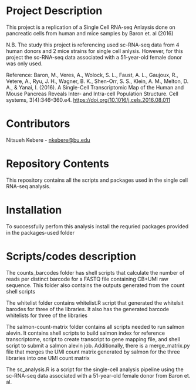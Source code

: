 # Project Description

This project is a replication of a Single Cell RNA-seq Anlaysis done on pancreatic cells from human and mice samples by Baron et. al (2016)

N.B. The study this project is referencing used sc-RNA-seq data from 4 human donors and 2 mice strains for single cell anlysis. However, for this project the sc-RNA-seq data associated with a 51-year-old female donor was only used.

Reference:
Baron, M., Veres, A., Wolock, S. L., Faust, A. L., Gaujoux, R., Vetere, A., Ryu, J. H., Wagner, B. K., Shen-Orr, S. S., Klein, A. M., Melton, D. A., & Yanai, I. (2016). A Single-Cell Transcriptomic Map of the Human and Mouse Pancreas Reveals Inter- and Intra-cell Population Structure. Cell systems, 3(4):346–360.e4. https://doi.org/10.1016/j.cels.2016.08.011


# Contributors

Nitsueh Kebere - nkebere@bu.edu



# Repository Contents

This repository contains all the scripts and packages used in the single cell RNA-seq analysis.


# Installation 

To successfully perfom this analysis install the requried packages provided in the packages-used folder 

# Scripts/codes description

The counts_barcodes folder has shell scripts that calculate the number of reads per distinct barcode for a FASTQ file containing CB+UMI raw sequence. This folder also contains the outputs generated from the count shell scripts 

The whitelist folder contains whitelist.R script that generated the whitelsit barodes for three of the libraries.
It also has the generated barcode whitelists for three of the libraries 

The salmon-count-matrix folder contains all scripts needed to run salmon alevin. It contains shell scripts to build salmon index for reference transcriptome, script to create transcript to gene mapping file, and shell script to submit a salmon alevin job. Additionally, there is a merge_matrix.py file that merges the UMI count matrix generated by salmon for the three libraries into one UMI count matrix 

The sc_analysis.R  is a script for the single-cell analysis pipeline using the sc-RNA-seq data associated with a 51-year-old female donor from Baron et. al.


